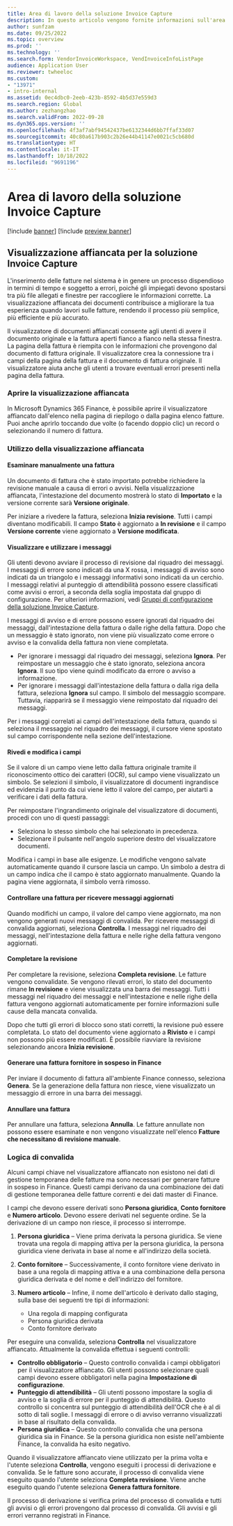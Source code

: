 ```yaml
---
title: Area di lavoro della soluzione Invoice Capture
description: In questo articolo vengono fornite informazioni sull'area di lavoro della soluzione Invoice Capture.
author: sunfzam
ms.date: 09/25/2022
ms.topic: overview
ms.prod: ''
ms.technology: ''
ms.search.form: VendorInvoiceWorkspace, VendInvoiceInfoListPage
audience: Application User
ms.reviewer: twheeloc
ms.custom:
- "13971"
- intro-internal
ms.assetid: 0ec4dbc0-2eeb-423b-8592-4b5d37e559d3
ms.search.region: Global
ms.author: zezhangzhao
ms.search.validFrom: 2022-09-28
ms.dyn365.ops.version: ''
ms.openlocfilehash: 4f3af7abf94542437be6132344d6bb7ffaf33d07
ms.sourcegitcommit: 40c80a617b903c2b26e44b41147e0021c5cb680d
ms.translationtype: HT
ms.contentlocale: it-IT
ms.lasthandoff: 10/18/2022
ms.locfileid: "9691196"
---
```

# <a name="invoice-capture-solution-workspace"></a>Area di lavoro della soluzione Invoice Capture

[!include [banner](../includes/banner.md)]
[!include [preview banner](../includes/preview-banner.md)]

## <a name="side-by-side-viewer-for-the-invoice-capture-solution"></a>Visualizzazione affiancata per la soluzione Invoice Capture

L'inserimento delle fatture nel sistema è in genere un processo dispendioso in termini di tempo e soggetto a errori, poiché gli impiegati devono spostarsi tra più file allegati e finestre per raccogliere le informazioni corrette. La visualizzazione affiancata dei documenti contribuisce a migliorare la tua esperienza quando lavori sulle fatture, rendendo il processo più semplice, più efficiente e più accurato.

Il visualizzatore di documenti affiancati consente agli utenti di avere il documento originale e la fattura aperti fianco a fianco nella stessa finestra. La pagina della fattura è riempita con le informazioni che provengono dal documento di fattura originale. Il visualizzatore crea la connessione tra i campi della pagina della fattura e il documento di fattura originale. Il visualizzatore aiuta anche gli utenti a trovare eventuali errori presenti nella pagina della fattura.

### <a name="open-the-side-by-side-viewer"></a>Aprire la visualizzazione affiancata

In Microsoft Dynamics 365 Finance, è possibile aprire il visualizzatore affiancato dall'elenco nella pagina di riepilogo o dalla pagina elenco fatture. Puoi anche aprirlo toccando due volte (o facendo doppio clic) un record o selezionando il numero di fattura.

### <a name="using-the-side-by-side-viewer"></a>Utilizzo della visualizzazione affiancata

#### <a name="manually-review-an-invoice"></a>Esaminare manualmente una fattura

Un documento di fattura che è stato importato potrebbe richiedere la revisione manuale a causa di errori o avvisi. Nella visualizzazione affiancata, l'intestazione del documento mostrerà lo stato di **Importato** e la versione corrente sarà **Versione originale**.

Per iniziare a rivedere la fattura, seleziona **Inizia revisione**. Tutti i campi diventano modificabili. Il campo **Stato** è aggiornato a **In revisione** e il campo **Versione corrente** viene aggiornato a **Versione modificata**.

#### <a name="view-and-work-with-messages"></a>Visualizzare e utilizzare i messaggi

Gli utenti devono avviare il processo di revisione dal riquadro dei messaggi. I messaggi di errore sono indicati da una X rossa, i messaggi di avviso sono indicati da un triangolo e i messaggi informativi sono indicati da un cerchio. I messaggi relativi al punteggio di attendibilità possono essere classificati come avvisi o errori, a seconda della soglia impostata dal gruppo di configurazione. Per ulteriori informazioni, vedi [Gruppi di configurazione della soluzione Invoice Capture](invoice-capture-config-group.md).

I messaggi di avviso e di errore possono essere ignorati dal riquadro dei messaggi, dall'intestazione della fattura o dalle righe della fattura. Dopo che un messaggio è stato ignorato, non viene più visualizzato come errore o avviso e la convalida della fattura non viene completata.

- Per ignorare i messaggi dal riquadro dei messaggi, seleziona **Ignora**. Per reimpostare un messaggio che è stato ignorato, seleziona ancora **Ignora**. Il suo tipo viene quindi modificato da errore o avviso a informazione.
- Per ignorare i messaggi dall'intestazione della fattura o dalla riga della fattura, seleziona **Ignora** sul campo. Il simbolo del messaggio scompare. Tuttavia, riapparirà se il messaggio viene reimpostato dal riquadro dei messaggi.

Per i messaggi correlati ai campi dell'intestazione della fattura, quando si seleziona il messaggio nel riquadro dei messaggi, il cursore viene spostato sul campo corrispondente nella sezione dell'intestazione.

#### <a name="proofread-and-edit-fields"></a>Rivedi e modifica i campi

Se il valore di un campo viene letto dalla fattura originale tramite il riconoscimento ottico dei caratteri (OCR), sul campo viene visualizzato un simbolo. Se selezioni il simbolo, il visualizzatore di documenti ingrandisce ed evidenzia il punto da cui viene letto il valore del campo, per aiutarti a verificare i dati della fattura.

Per reimpostare l'ingrandimento originale del visualizzatore di documenti, procedi con uno di questi passaggi:

- Seleziona lo stesso simbolo che hai selezionato in precedenza.
- Selezionare il pulsante nell'angolo superiore destro del visualizzatore documenti.

Modifica i campi in base alle esigenze. Le modifiche vengono salvate automaticamente quando il cursore lascia un campo. Un simbolo a destra di un campo indica che il campo è stato aggiornato manualmente. Quando la pagina viene aggiornata, il simbolo verrà rimosso.

#### <a name="check-an-invoice-to-get-up-to-date-messages"></a>Controllare una fattura per ricevere messaggi aggiornati

Quando modifichi un campo, il valore del campo viene aggiornato, ma non vengono generati nuovi messaggi di convalida. Per ricevere messaggi di convalida aggiornati, seleziona **Controlla**. I messaggi nel riquadro dei messaggi, nell'intestazione della fattura e nelle righe della fattura vengono aggiornati.

#### <a name="complete-the-review"></a>Completare la revisione

Per completare la revisione, seleziona **Completa revisione**. Le fatture vengono convalidate. Se vengono rilevati errori, lo stato del documento rimane **In revisione** e viene visualizzata una barra dei messaggi. Tutti i messaggi nel riquadro dei messaggi e nell'intestazione e nelle righe della fattura vengono aggiornati automaticamente per fornire informazioni sulle cause della mancata convalida.

Dopo che tutti gli errori di blocco sono stati corretti, la revisione può essere completata. Lo stato del documento viene aggiornato a **Rivisto** e i campi non possono più essere modificati. È possibile riavviare la revisione selezionando ancora **Inizia revisione**.

#### <a name="generate-a-pending-vendor-invoice-in-finance"></a>Generare una fattura fornitore in sospeso in Finance

Per inviare il documento di fattura all'ambiente Finance connesso, seleziona **Genera**. Se la generazione della fattura non riesce, viene visualizzato un messaggio di errore in una barra dei messaggi.

#### <a name="void-an-invoice"></a>Annullare una fattura

Per annullare una fattura, seleziona **Annulla**. Le fatture annullate non possono essere esaminate e non vengono visualizzate nell'elenco **Fatture che necessitano di revisione manuale**.

### <a name="validation-logic"></a>Logica di convalida

Alcuni campi chiave nel visualizzatore affiancato non esistono nei dati di gestione temporanea delle fatture ma sono necessari per generare fatture in sospeso in Finance. Questi campi derivano da una combinazione dei dati di gestione temporanea delle fatture correnti e dei dati master di Finance.

I campi che devono essere derivati sono **Persona giuridica**, **Conto fornitore** e **Numero articolo**. Devono essere derivati nel seguente ordine. Se la derivazione di un campo non riesce, il processo si interrompe.

1. **Persona giuridica** – Viene prima derivata la persona giuridica. Se viene trovata una regola di mapping attiva per la persona giuridica, la persona giuridica viene derivata in base al nome e all'indirizzo della società.
2. **Conto fornitore** – Successivamente, il conto fornitore viene derivato in base a una regola di mapping attiva e a una combinazione della persona giuridica derivata e del nome e dell'indirizzo del fornitore.
3. **Numero articolo** – Infine, il nome dell'articolo è derivato dallo staging, sulla base dei seguenti tre tipi di informazioni:

    - Una regola di mapping configurata
    - Persona giuridica derivata
    - Conto fornitore derivato

Per eseguire una convalida, seleziona **Controlla** nel visualizzatore affiancato. Attualmente la convalida effettua i seguenti controlli:

- **Controllo obbligatorio** – Questo controllo convalida i campi obbligatori per il visualizzatore affiancato. Gli utenti possono selezionare quali campi devono essere obbligatori nella pagina **Impostazione di configurazione**.
- **Punteggio di attendibilità** – Gli utenti possono impostare la soglia di avviso e la soglia di errore per il punteggio di attendibilità. Questo controllo si concentra sul punteggio di attendibilità dell'OCR che è al di sotto di tali soglie. I messaggi di errore o di avviso verranno visualizzati in base al risultato della convalida.
- **Persona giuridica** – Questo controllo convalida che una persona giuridica sia in Finance. Se la persona giuridica non esiste nell'ambiente Finance, la convalida ha esito negativo.

Quando il visualizzatore affiancato viene utilizzato per la prima volta e l'utente seleziona **Controlla**, vengono eseguiti i processi di derivazione e convalida. Se le fatture sono accurate, il processo di convalida viene eseguito quando l'utente seleziona **Completa revisione**. Viene anche eseguito quando l'utente seleziona **Genera fattura fornitore**.

Il processo di derivazione si verifica prima del processo di convalida e tutti gli avvisi o gli errori provengono dal processo di convalida. Gli avvisi e gli errori verranno registrati in Finance.

